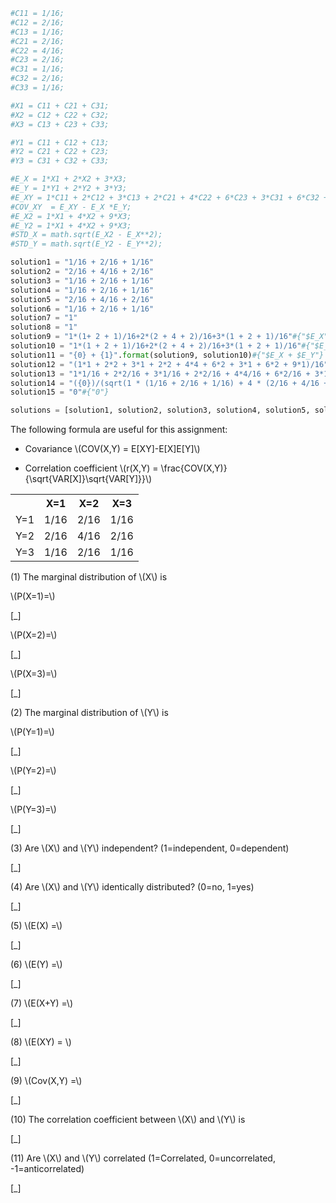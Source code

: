 ```python
#C11 = 1/16;
#C12 = 2/16;
#C13 = 1/16;
#C21 = 2/16;
#C22 = 4/16;
#C23 = 2/16;
#C31 = 1/16;
#C32 = 2/16;
#C33 = 1/16;

#X1 = C11 + C21 + C31;
#X2 = C12 + C22 + C32;
#X3 = C13 + C23 + C33;

#Y1 = C11 + C12 + C13;
#Y2 = C21 + C22 + C23;
#Y3 = C31 + C32 + C33;

#E_X = 1*X1 + 2*X2 + 3*X3;
#E_Y = 1*Y1 + 2*Y2 + 3*Y3;
#E_XY = 1*C11 + 2*C12 + 3*C13 + 2*C21 + 4*C22 + 6*C23 + 3*C31 + 6*C32 + 9*C33;
#COV_XY  = E_XY - E_X *E_Y;
#E_X2 = 1*X1 + 4*X2 + 9*X3;
#E_Y2 = 1*X1 + 4*X2 + 9*X3;
#STD_X = math.sqrt(E_X2 - E_X**2);
#STD_Y = math.sqrt(E_Y2 - E_Y**2);

solution1 = "1/16 + 2/16 + 1/16"
solution2 = "2/16 + 4/16 + 2/16"
solution3 = "1/16 + 2/16 + 1/16"
solution4 = "1/16 + 2/16 + 1/16"
solution5 = "2/16 + 4/16 + 2/16"
solution6 = "1/16 + 2/16 + 1/16"
solution7 = "1"
solution8 = "1"
solution9 = "1*(1+ 2 + 1)/16+2*(2 + 4 + 2)/16+3*(1 + 2 + 1)/16"#{"$E_X"}
solution10 = "1*(1 + 2 + 1)/16+2*(2 + 4 + 2)/16+3*(1 + 2 + 1)/16"#{"$E_Y"}
solution11 = "{0} + {1}".format(solution9, solution10)#{"$E_X + $E_Y"}
solution12 = "(1*1 + 2*2 + 3*1 + 2*2 + 4*4 + 6*2 + 3*1 + 6*2 + 9*1)/16"#{"$E_XY"}
solution13 = "1*1/16 + 2*2/16 + 3*1/16 + 2*2/16 + 4*4/16 + 6*2/16 + 3*1/16 + 6*2/16 + 9*1/16 - (1 * (1/16 + 2/16 + 1/16) + 2 * (2/16 + 4/16 + 2/16) + 3 * (1/16 + 2/16 + 1/16)) * (1 * (1/16 + 2/16 + 1/16) + 2 * (2/16 + 4/16 + 2/16) + 3 * (1/16 + 2/16 + 1/16))"#{"$COV_XY"}
solution14 = "({0})/(sqrt(1 * (1/16 + 2/16 + 1/16) + 4 * (2/16 + 4/16 + 2/16) + 9 * (1/16 + 2/16 + 1/16) - (1 * (1/16 + 2/16 + 1/16) + 2 * (2/16 + 4/16 + 2/16) + 3 * (1/16 + 2/16 + 1/16))^2) * sqrt(1 * (1/16 + 2/16 + 1/16) + 4 * (2/16 + 4/16 + 2/16) + 9 * (1/16 + 2/16 + 1/16) - (1 * (1/16 + 2/16 + 1/16) + 2 * (2/16 + 4/16 + 2/16) + 3 * (1/16 + 2/16 + 1/16))^2))".format(solution13)#{"($COV_XY)/(($STD_X)*($STD_Y))"}
solution15 = "0"#{"0"}

solutions = [solution1, solution2, solution3, solution4, solution5, solution6, solution7, solution8, solution9, solution10, solution11, solution12, solution13, solution14, solution15]
```



The following formula are useful for this assignment:

- Covariance \\\(COV(X,Y) = E[XY]-E[X]E[Y]\\\)

- Correlation coefficient \\\(r(X,Y) = \frac{COV(X,Y)}{\sqrt{VAR[X]}\sqrt{VAR[Y]}}\\\)


<table>
<tr>
   <th></th>
   <th>X=1</th>
   <th>X=2</th>
   <th>X=3</th>
 </tr>
 <tr>
   <td>Y=1</td>
   <td>1/16</td>
   <td>2/16</td>
   <td>1/16</td>
 </tr>
 <tr>
    <td>Y=2</td>
    <td>2/16</td>
    <td>4/16</td>
    <td>2/16</td>
 </tr>
 <tr>
    <td>Y=3</td>
    <td>1/16</td>
    <td>2/16</td>
    <td>1/16</td>
 </tr>
</table>

(1) The marginal distribution of \\\(X\\\) is

\\\(P(X=1)=\\\)

[_]

\\\(P(X=2)=\\\)

[_]

\\\(P(X=3)=\\\)

[_]

(2) The marginal distribution of \\\(Y\\\) is

\\\(P(Y=1)=\\\)

[_]

\\\(P(Y=2)=\\\)

[_]

\\\(P(Y=3)=\\\)

[_]

(3) Are \\\(X\\\) and \\\(Y\\\) independent? (1=independent, 0=dependent)

[_]

(4) Are \\\(X\\\)  and \\\(Y\\\)  identically distributed? (0=no, 1=yes)

[_]

(5) \\\(E(X) =\\\)

[_]

(6) \\\(E(Y) =\\\)

[_]

(7) \\\(E(X+Y) =\\\)

[_]

(8) \\\(E(XY) = \\\)

[_]

(9) \\\(Cov(X,Y) =\\\)

[_]

(10) The correlation coefficient between \\\(X\\\) and \\\(Y\\\) is

[_]

(11) Are \\\(X\\\) and \\\(Y\\\) correlated (1=Correlated, 0=uncorrelated, -1=anticorrelated)

[_]
